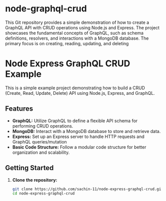 # node-graphql-crud
This Git repository provides a simple demonstration of how to create a GraphQL API with CRUD operations using Node.js and Express. The project showcases the fundamental concepts of GraphQL, such as schema definitions, resolvers, and interactions with a MongoDB database. The primary focus is on creating, reading, updating, and deleting 

# Node Express GraphQL CRUD Example

This is a simple example project demonstrating how to build a CRUD (Create, Read, Update, Delete) API using Node.js, Express, and GraphQL.

## Features

- **GraphQL:** Utilize GraphQL to define a flexible API schema for performing CRUD operations.
- **MongoDB:** Interact with a MongoDB database to store and retrieve data.
- **Express:** Set up an Express server to handle HTTP requests and GraphQL queries/mutation
- **Basic Code Structure:** Follow a modular code structure for better organization and scalability.

## Getting Started

1. **Clone the repository:**
   ```bash
   git clone https://github.com/sachin-11/node-express-graphql-crud.git
   cd node-express-graphql-crud
